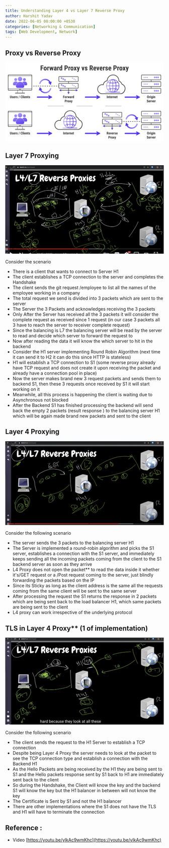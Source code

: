 ```yaml
---
title: Understanding Layer 4 vs Layer 7 Reverse Proxy
author: Harshit Yadav
date: 2022-06-05 00:00:00 +0530
categories: [Networking & Communication]
tags: [Web Development, Network]
---
```


## Proxy vs Reverse Proxy

![](https://github.com/harshityadav95/staticfiles/blob/main/Understanding%20Layer%204%20vs%20Layer%207%20Reverse%20Proxy/Untitled.png?raw=true)

## Layer 7 Proxying

![](https://github.com/harshityadav95/staticfiles/blob/main/Understanding%20Layer%204%20vs%20Layer%207%20Reverse%20Proxy/Untitled%201.png?raw=true)

Consider the scenario

- There is a client that wants to connect to Server H1
- The client establishes a TCP connection to the server and completes the Handshake
- The client sends the git request /employee to list  all the names of the employee working in a company
- The total request we send is divided into 3 packets which are sent to the server
- The Server the 3 Packets and acknowledges receiving the 3 packets
- Only After the Server has received all the 3 packets it will consider the complete request as received since 1 request (in our case 3 packets all 3 have to reach the server to receiver complete request)
- Since the balancing is L7 the balancing server will be read by the server to read and decide which server to forward the request to
- Now after reading the data it will know the which server to hit in the backend
- Consider the H1 server implementing Round Robin Algorithm (next time it can send it to H2 it can do this since HTTP is stateless)
- H1 will establish a TCP connection to S1 (some reverse proxy already have TCP request and does not create it upon receiving the packet and already have a connection pool in place)
- Now the server makes brand new 3 request packets and sends them to backend S1, then these 3 requests once received by S1 it will start working on it
- Meanwhile, all this process is happening the client is waiting due to Asynchronous not  blocked
- After the Backend S1 has finished processing the backend will send back the empty 2 packets (result response ) to the balancing server  H1 which will be again made brand new packets and sent to the client

## Layer 4 Proxying

![](https://github.com/harshityadav95/staticfiles/blob/main/Understanding%20Layer%204%20vs%20Layer%207%20Reverse%20Proxy/Untitled%202.png?raw=true)

Consider the following scenario

- The server sends the 3 packets to the balancing server H1
- The Server is implemented a round-robin algorithm and picks the S1 server, establishes a connection with the S1 server, and immediately keeps sending all the incoming packets coming from the client to the S1 backend server as soon as they arrive
- L4 Proxy does not open the packet** to read the data inside it whether it's/GET  request or a /Post request coming to the server, just blindly forwarding the packets based on the IP
- Since its Sticky as long as the client address is the same all the requests coming from the same client will be sent to the same server
- After processing the request the S1 returns the response in 2 packets which are being sent back to the load balancer H1, which same packets are being sent to the client
- L4 proxy can work irrespective of the underlying protocol

## TLS in Layer 4 Proxy** (1 of implementation)

![](https://github.com/harshityadav95/staticfiles/blob/main/Understanding%20Layer%204%20vs%20Layer%207%20Reverse%20Proxy/Untitled%203.png?raw=true)

Consider the following scenario

- The client sends the request to the H1 Server to establish a TCP connection
- Despite being Layer 4 Proxy the server needs to look at the packet to see the TCP connection type and establish a connection with the Backend H1
- As the Hello Packets are being received by the H1 they are being sent to S1 and the Hello packets response sent by S1 back to H1 are immediately sent back to the client
- So during the Handshake, the Client will know the key and the backend S1 will know the key but the H1 balancer in between will not know the key
- The Certificate is Sent by S1 and not the H1 balancer
- There are other implementations where the S1 does not have the TLS and H1 will have to terminate the connection

## Reference :

- Video [https://youtu.be/ylkAc9wmKhc](https://youtu.be/ylkAc9wmKhc)
